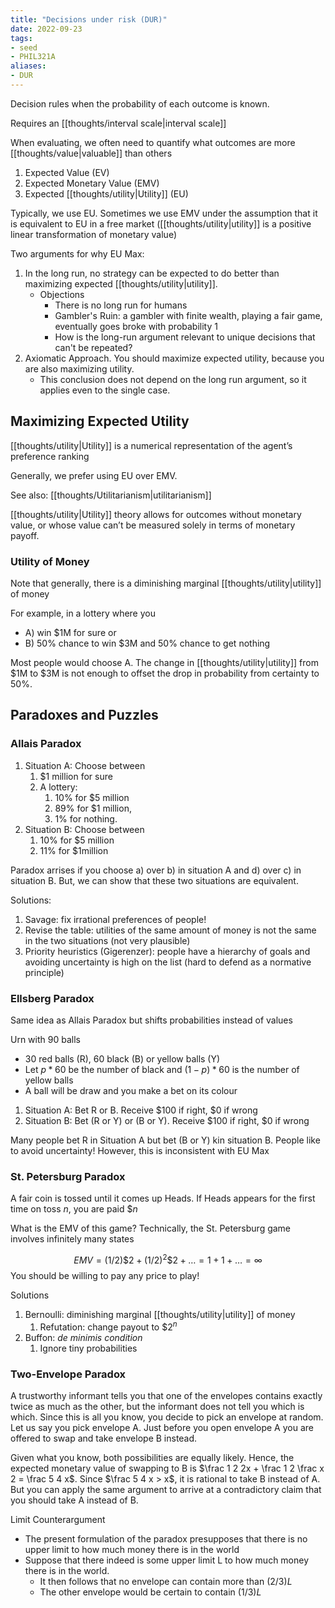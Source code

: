```yaml
---
title: "Decisions under risk (DUR)"
date: 2022-09-23
tags:
- seed
- PHIL321A
aliases:
- DUR
---
```


Decision rules when the probability of each outcome is known.

Requires an [[thoughts/interval scale|interval scale]]

When evaluating, we often need to quantify what outcomes are more [[thoughts/value|valuable]] than others
1. Expected Value (EV)
2. Expected Monetary Value (EMV)
3. Expected [[thoughts/utility|Utility]] (EU)

Typically, we use EU. Sometimes we use EMV under the assumption that it is equivalent to EU in a free market ([[thoughts/utility|utility]] is a positive linear transformation of monetary value)

Two arguments for why EU Max:
1. In the long run, no strategy can be expected to do better than maximizing expected [[thoughts/utility|utility]].
	- Objections
		- There is no long run for humans
		- Gambler's Ruin: a gambler with finite wealth, playing a fair game, eventually goes broke with probability 1
		- How is the long-run argument relevant to unique decisions that can't be repeated?
2. Axiomatic Approach. You should maximize expected utility, because you are also maximizing utility.
	- This conclusion does not depend on the long run argument, so it applies even to the single case.

## Maximizing Expected Utility
[[thoughts/utility|Utility]] is a numerical representation of the agent’s preference ranking

Generally, we prefer using EU over EMV.

See also: [[thoughts/Utilitarianism|utilitarianism]]

[[thoughts/utility|Utility]] theory allows for outcomes without monetary value, or whose value can’t be measured solely in terms of monetary payoff.

### Utility of Money
Note that generally, there is a diminishing marginal [[thoughts/utility|utility]] of money

For example, in a lottery where you 
- A) win $1M for sure or 
- B) 50% chance to win $3M and 50% chance to get nothing

Most people would choose A. The change in [[thoughts/utility|utility]] from $1M to $3M is not enough to offset the drop in probability from certainty to 50%.

## Paradoxes and Puzzles
### Allais Paradox
1. Situation A: Choose between
	1. $1 million for sure
	2. A lottery:
		1. 10% for $5  million
		2. 89% for $1 million,
		3. 1% for nothing.
2. Situation B: Choose between
	1. 10% for $5 million
	2. 11% for $1million

Paradox arrises if you choose a) over b) in situation A and d) over c) in situation B. But, we can show that these two situations are equivalent.

Solutions:
1. Savage: fix irrational preferences of people!
2. Revise the table: utilities of the same amount of money is not the same in the two situations (not very plausible)
3. Priority heuristics (Gigerenzer): people have a hierarchy of goals and avoiding uncertainty is high on the list (hard to defend as a normative principle)

### Ellsberg Paradox
Same idea as Allais Paradox but shifts probabilities instead of values

Urn with 90 balls
- 30 red balls (R), 60 black (B) or yellow balls (Y)
- Let $p * 60$ be the number of black and $(1-p)*60$ is the number of yellow balls
- A ball will be draw and you make a bet on its colour

1. Situation A: Bet R or B. Receive $100 if right, $0 if wrong
2. Situation B: Bet (R or Y) or (B or Y). Receive $100 if right, $0 if wrong

Many people bet R in Situation A but bet (B or Y) kin situation B. People like to avoid uncertainty! However, this is inconsistent with EU Max

### St. Petersburg Paradox
A fair coin is tossed until it comes up Heads. If Heads appears for the first time on toss $n$, you are paid $\$n$

What is the EMV of this game? Technically, the St. Petersburg game involves infinitely many states

$$EMV = (1/2) \$2 + (1/2)^2 \$2 + \dots = 1 + 1 + \dots = \infty$$
You should be willing to pay any price to play!

Solutions
1. Bernoulli: diminishing marginal [[thoughts/utility|utility]] of money
	1. Refutation: change payout to $\$2^n$
2. Buffon: *de minimis condition*
	1. Ignore tiny probabilities

### Two-Envelope Paradox
A trustworthy informant tells you that one of the envelopes contains exactly twice as much as the other, but the informant does not tell you which is which. Since this is all you know, you decide to pick an envelope at random. Let us say you pick envelope A. Just before you open envelope A you are offered to swap and take envelope B instead.

Given what you know, both possibilities are equally likely. Hence, the expected monetary value of swapping to B is $\frac 1 2 2x + \frac 1 2 \frac x 2 = \frac 5 4 x$. Since $\frac 5 4 x > x$, it is rational to take B instead of A. But you can apply the same argument to arrive at a contradictory claim that you should take A instead of B.

Limit Counterargument
- The present formulation of the paradox presupposes that there is no upper limit to how much money there is in the world
- Suppose that there indeed is some upper limit L to how much money there is in the world.
	- It then follows that no envelope can contain more than $(2/3)L$
	- The other envelope would be certain to contain $(1/3)L$